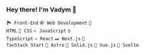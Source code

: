 ### Hey there! I'm Vadym 👋

<code>🏞 Front-End</code>
<code>🕸 Web Development</code>
<code>🧱 HTML</code>
<code>🎨 CSS</code>
<code>⭐️ JavaScript</code>
<code>ʦ TypeScript</code>
<code>⚛️ React</code>
<code>⏭ Next.js</code>
<code>🚀 TanStack Start</code>
<code>🌌 Astro</code>
<code>💨 Solid.js</code>
<code>🧩 Vue.js</code>
<code>🧰 Svelte</code>
